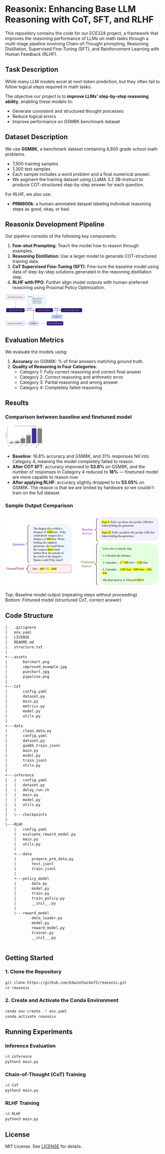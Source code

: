 # Reasonix: Enhancing Base LLM Reasoning with CoT, SFT, and RLHF

This repository contains the code for our ECE324 project, a framework that improves the reasoning performance of LLMs on math tasks through a multi-stage pipeline involving Chain-of-Thought prompting, Reasoning Distillation, Supervised Fine-Tuning (SFT), and Reinforcement Learning with Human Feedback (RLHF).


## Task Description

While many LLM models excel at next-token prediction, but they often fail to follow logical steps required in math tasks.

The objective our project is to **improve LLMs' step-by-step reasoning ability**, enabling these models to:
- Generate consistent and structured thought processes
- Reduce logical errors
- Improve performance on GSM8K benchmark dataset


## Dataset Description

We use **GSM8K**, a benchmark dataset containing 8,800 grade school math problems.

- 7,500 training samples
- 1,300 test samples
- Each sample includes a word problem and a final numerical answer.
- We augment the training dataset using LLaMA 3.2 3B-Instruct to produce COT-structured step-by-step answer for each question.

For RLHF, we also use:
- **PRM800k**: a human-annotated dataset labeling individual reasoning steps as good, okay, or bad.


## Reasonix Development Pipeline

Our pipeline consists of the following key components:
1. **Few-shot Prompting**: Teach the model how to reason through examples.
2. **Reasoning Distillation**: Use a larger model to generate COT-structured training data.
3. **CoT Supervised Fine-Tuning (SFT)**: Fine-tune the baseline model using data of step-by-step solutions generated in the reasoning distillation step.
4. **RLHF with PPO**: Further align model outputs with human-preferred reasoning using Proximal Policy Optimization.

<img src="./assets/pipeline.png" alt="pipeline" style="max-width: 50%;" />



## Evaluation Metrics

We evaluate the models using:

1. **Accuracy** on GSM8K: % of final answers matching ground truth.
2. **Quality of Reasoning in Four Categories**:
   - Category 1: Fully correct reasoning and correct final answer  
   - Category 2: Correct reasoning and arithmetic error  
   - Category 3: Partial reasoning and wrong answer  
   - Category 4: Completely failed reasoning


## Results

### Comparison between baseline and finetuned model


<img src="./assets/barchart.png" alt="bar Chart" style="max-width: 25%;" />

- **Baseline**: 16.8% accuracy and GSM8K, and 31% responses fell into Category 4, meaning the model completely failed to reason
- **After COT SFT**: accuracy improved to **53.6%** on GSM8K, and the number of responses in Category 4 reduced to **18%** — finetuned model are more capable to reason now
- **After applying RLHF**: accuracy slightly dropped to to **53.05%** on GSM8K. The reason is that we are limited by hardware so we couldn't train on the full dataset.

### Sample Output Comparison

![Improved Reasoning](./assets/improved_example.jpg)

Top: Baseline model output (repeating steps without proceeding)  
Bottom: Fintuned model (structured CoT, correct answer)

## Code Structure

```text |   .gitattributes
|   .gitignore
|   env.yaml
|   LICENSE
|   README.md
|   structure.txt
|   
+---assets
|       barchart.png
|       improved_example.jpg
|       piechart.jpg
|       pipeline.png
|       
+---CoT
|       config.yaml
|       dataset.py
|       main.py
|       metrics.py
|       model.py
|       utils.py
|       
+---data
|       clean_data.py
|       config.yaml
|       dataset.py
|       gsm8k_train.jsonl
|       main.py
|       model.py
|       train.jsonl
|       utils.py
|       
+---inference
|   |   config.yaml
|   |   dataset.py
|   |   delay_run.sh
|   |   main.py
|   |   model.py
|   |   utils.py
|   |   
|   \---checkpoints
|               
\---RLHF
    |   config.yaml
    |   evaluate_reward_model.py
    |   main.py
    |   utils.py
    |   
    +---data
    |       prepare_prm_data.py
    |       test.jsonl
    |       train.jsonl
    |       
    +---policy_model
    |       data.py
    |       model.py
    |       train.py
    |       train_policy.py
    |       __init__.py
    |       
    \---reward_model
            data_loader.py
            model.py
            reward_model.py
            trainer.py
            __init__.py
            
```



## Getting Started

### 1. Clone the Repository

```bash
git clone https://github.com/EdwinChacko75/reasonix.git
cd reasonix
```

### 2. Create and Activate the Conda Environment

```bash
conda env create -f env.yaml
conda activate reasonix
```

## Running Experiments

### Inference Evaluation

```bash
cd inference
python3 main.py
```

### Chain-of-Thought (CoT) Training

```bash
cd CoT
python3 main.py
```

### RLHF Training

```bash
cd RLHF
python3 main.py
```
## License

MIT License. See [LICENSE](./LICENSE) for details.
